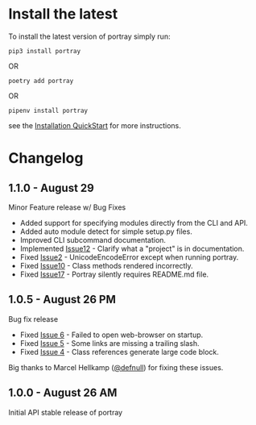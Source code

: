 Install the latest
===================

To install the latest version of portray simply run:

`pip3 install portray`

OR

`poetry add portray`

OR

`pipenv install portray`

see the [Installation QuickStart](https://timothycrosley.github.io/portray/docs/quick_start/1.-installation/) for more instructions.

Changelog
=========

## 1.1.0 - August 29
Minor Feature release w/ Bug Fixes

- Added support for specifying modules directly from the CLI and API.
- Added auto module detect for simple setup.py files.
- Improved CLI subcommand documentation.
- Implemented [Issue12](https://github.com/timothycrosley/portray/issues/12) - Clarify what a "project" is in documentation.
- Fixed [Issue2](https://github.com/timothycrosley/portray/issues/2) - UnicodeEncodeError except when running portray.
- Fixed [Issue10](https://github.com/timothycrosley/portray/issues/10) - Class methods rendered incorrectly.
- Fixed [Issue17](https://github.com/timothycrosley/portray/issues/17) - Portray silently requires README.md file.

## 1.0.5 - August 26 PM
Bug fix release

- Fixed [Issue 6](https://github.com/timothycrosley/portray/issues/6) - Failed to open web-browser on startup.
- Fixed [Issue 5](https://github.com/timothycrosley/portray/issues/5) - Some links are missing a trailing slash.
- Fixed [Issue 4](https://github.com/timothycrosley/portray/issues/4) - Class references generate large code block.

Big thanks to Marcel Hellkamp ([@defnull](https://github.com/defnull)) for fixing these issues.

## 1.0.0 - August 26 AM
Initial API stable release of portray
